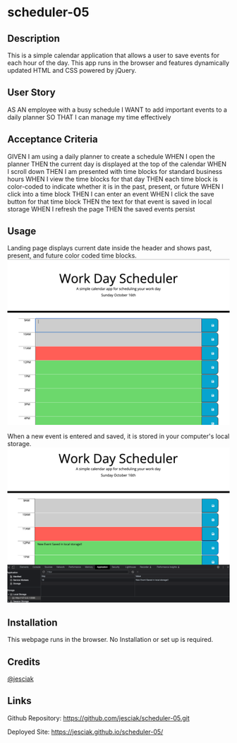 # scheduler-05

## Description
This is a simple calendar application that allows a user to save events for each hour of the day. This app runs in the browser and features dynamically updated HTML and CSS powered by jQuery.
## User Story
AS AN employee with a busy schedule
I WANT to add important events to a daily planner
SO THAT I can manage my time effectively

## Acceptance Criteria
GIVEN I am using a daily planner to create a schedule
WHEN I open the planner
THEN the current day is displayed at the top of the calendar
WHEN I scroll down
THEN I am presented with time blocks for standard business hours
WHEN I view the time blocks for that day
THEN each time block is color-coded to indicate whether it is in the past, present, or future
WHEN I click into a time block
THEN I can enter an event
WHEN I click the save button for that time block
THEN the text for that event is saved in local storage
WHEN I refresh the page
THEN the saved events persist



## Usage
Landing page displays current date inside the header and shows past, present, and future color coded time blocks.
![screenshot](./assets/Scheduler%20screenshot%20main.png)

When a new event is entered and saved, it is stored in your computer's local storage.
![screenshot](./assets/scheduler%20local%20storage.png)
## Installation
This webpage runs in the browser. No Installation or set up is required.
## Credits
 [@jesciak](https://github.com/jesciak/)

## Links
Github Repository:
https://github.com/jesciak/scheduler-05.git

Deployed Site:
https://jesciak.github.io/scheduler-05/